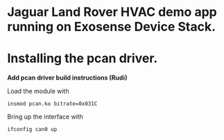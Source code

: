 # Jaguar Land Rover HVAC demo app running on Exosense Device Stack.


# Installing the pcan driver.

**Add pcan driver build instructions (Rudi)**

Load the module with

    insmod pcan.ko bitrate=0x031C

Bring up the interface with

    ifconfig can0 up

